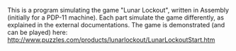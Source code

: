 This is a program simulating the game "Lunar Lockout", written in Assembly (initially for a PDP-11 machine).
Each part simulate the game differently, as explained in the external documentations.
The game is demonstrated (and can be played) here: http://www.puzzles.com/products/lunarlockout/LunarLockoutStart.htm
